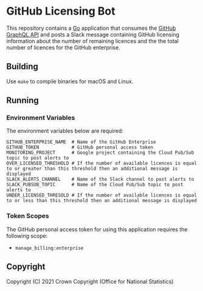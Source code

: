 # GitHub Licensing Bot
This repository contains a [Go](https://golang.org/) application that consumes the [GitHub GraphQL API](https://docs.github.com/en/graphql) and posts a Slack message containing GitHub licensing information about the number of remaining licences and the the total number of licences for the GitHub enterprise.

## Building
Use `make` to compile binaries for macOS and Linux.

## Running
### Environment Variables
The environment variables below are required:

```
GITHUB_ENTERPRISE_NAME  # Name of the GitHub Enterprise
GITHUB_TOKEN            # GitHub personal access token
MONITORING_PROJECT      # Google project containing the Cloud Pub/Sub topic to post alerts to
OVER_LICENSED_THRESHOLD # If the number of available licences is equal to or greater than this threshold then an additional message is displayed
SLACK_ALERTS_CHANNEL    # Name of the Slack channel to post alerts to
SLACK_PUBSUB_TOPIC      # Name of the Cloud Pub/Sub topic to post alerts to
UNDER_LICENSED_THRESOLD # If the number of available licences is equal to or less than this threshold then an additional message is displayed
```

### Token Scopes
The GitHub personal access token for using this application requires the following scope:

- `manage_billing:enterprise`

## Copyright
Copyright (C) 2021 Crown Copyright (Office for National Statistics)